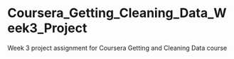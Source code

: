Coursera_Getting_Cleaning_Data_Week3_Project
============================================

Week 3 project assignment for Coursera Getting and Cleaning Data course
